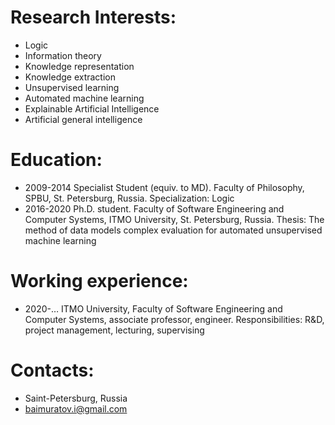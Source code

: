 # Research Interests:
- Logic
- Information theory
- Knowledge representation
- Knowledge extraction
- Unsupervised learning
- Automated machine learning
- Explainable Artificial Intelligence
- Artificial general intelligence

# Education:
- 2009-2014	Specialist Student (equiv. to MD). Faculty of Philosophy, SPBU, St. Petersburg, Russia. Specialization: Logic
- 2016-2020 Ph.D. student. Faculty of Software Engineering and Computer Systems, ITMO University, St. Petersburg, Russia. Thesis: The method of data models complex evaluation for automated unsupervised machine learning

# Working experience:
- 2020-…  ITMO University, Faculty of Software Engineering and Computer Systems, associate professor, engineer. Responsibilities: R&D, project management, lecturing, supervising

# Contacts:
- Saint-Petersburg, Russia
- baimuratov.i@gmail.com

